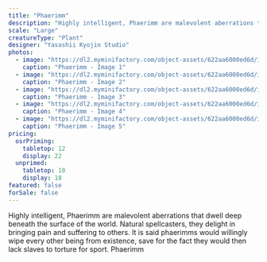```yaml
---
title: "Phaerimm"
description: "Highly intelligent, Phaerimm are malevolent aberrations that dwell deep beneath the surface of the world. Natural spellcasters, they delight in bringing pain and suffering to others. It is said phaerimms would willingly wipe every other being from existence, save for the fact they would then lack slaves to torture for sport. Phaerimm"
scale: "Large"
creatureType: "Plant"
designer: "Yasashii Kyojin Studio"
photos:
  - image: "https://dl2.myminifactory.com/object-assets/622aa6000ed6d/images/720X720-phaerimm-01-ps.jpg"
    caption: "Phaerimm - Image 1"
  - image: "https://dl2.myminifactory.com/object-assets/622aa6000ed6d/images/720X720-phaerimm-03.jpg"
    caption: "Phaerimm - Image 2"
  - image: "https://dl2.myminifactory.com/object-assets/622aa6000ed6d/images/720X720-phaerimm-04.jpg"
    caption: "Phaerimm - Image 3"
  - image: "https://dl2.myminifactory.com/object-assets/622aa6000ed6d/images/720X720-phaerimm-02.jpg"
    caption: "Phaerimm - Image 4"
  - image: "https://dl2.myminifactory.com/object-assets/622aa6000ed6d/images/720X720-275424852-382576113300325-7127990275192973965-n.jpg"
    caption: "Phaerimm - Image 5"
pricing:
  osrPriming:
    tabletop: 12
    display: 22
  unprimed:
    tabletop: 10
    display: 18
featured: false
forSale: false
---
```


Highly intelligent, Phaerimm are malevolent aberrations that dwell deep beneath the surface of the world. Natural spellcasters, they delight in bringing pain and suffering to others. It is said phaerimms would willingly wipe every other being from existence, save for the fact they would then lack slaves to torture for sport. Phaerimm